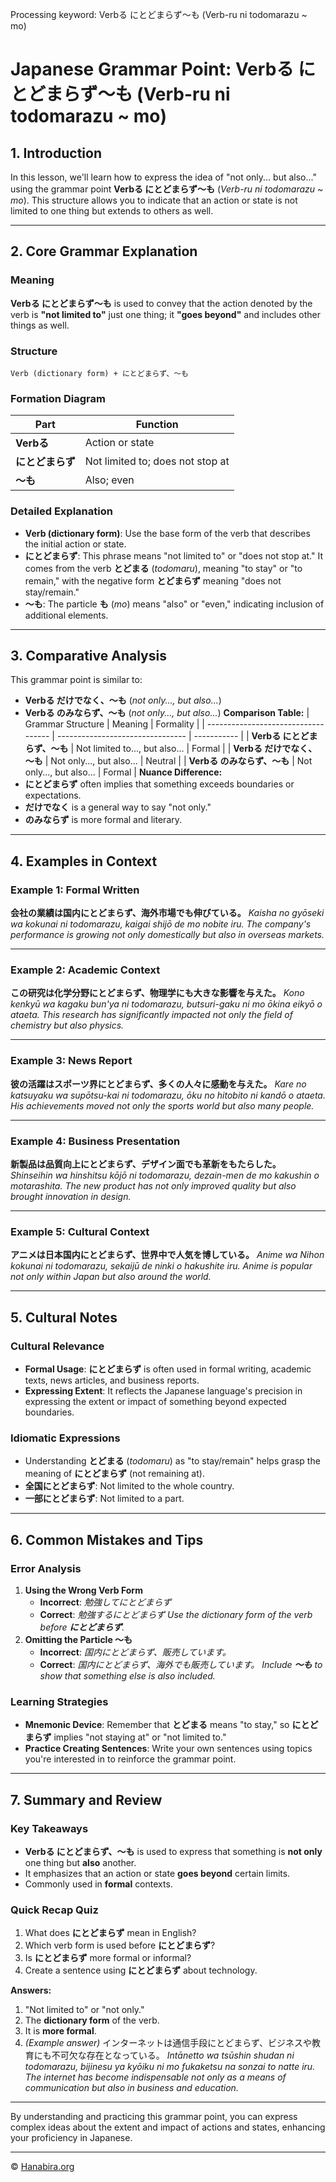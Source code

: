 Processing keyword: Verbる にとどまらず～も (Verb-ru ni todomarazu ~ mo)
# Japanese Grammar Point: Verbる にとどまらず～も (Verb-ru ni todomarazu ~ mo)

## 1. Introduction
In this lesson, we'll learn how to express the idea of "not only... but also..." using the grammar point **Verbる にとどまらず～も** (*Verb-ru ni todomarazu ~ mo*). This structure allows you to indicate that an action or state is not limited to one thing but extends to others as well.

---
## 2. Core Grammar Explanation
### Meaning
**Verbる にとどまらず～も** is used to convey that the action denoted by the verb is **"not limited to"** just one thing; it **"goes beyond"** and includes other things as well.
### Structure
```
Verb (dictionary form) + にとどまらず、～も
```
### Formation Diagram
| Part                   | Function                              |
| ---------------------- | ------------------------------------- |
| **Verbる**             | Action or state                       |
| **にとどまらず**       | Not limited to; does not stop at      |
| **～も**               | Also; even                            |
### Detailed Explanation
- **Verb (dictionary form)**: Use the base form of the verb that describes the initial action or state.
- **にとどまらず**: This phrase means "not limited to" or "does not stop at." It comes from the verb **とどまる** (*todomaru*), meaning "to stay" or "to remain," with the negative form **とどまらず** meaning "does not stay/remain."
- **～も**: The particle **も** (*mo*) means "also" or "even," indicating inclusion of additional elements.
---
## 3. Comparative Analysis
This grammar point is similar to:
- **Verbる だけでなく、～も** (*not only..., but also...*)
- **Verbる のみならず、～も** (*not only..., but also...*)
**Comparison Table:**
| Grammar Structure                   | Meaning                          | Formality   |
| ----------------------------------- | -------------------------------- | ----------- |
| **Verbる にとどまらず、～も**     | Not limited to..., but also...    | Formal      |
| **Verbる だけでなく、～も**       | Not only..., but also...          | Neutral     |
| **Verbる のみならず、～も**        | Not only..., but also...          | Formal      |
**Nuance Difference:**
- **にとどまらず** often implies that something exceeds boundaries or expectations.
- **だけでなく** is a general way to say "not only."
- **のみならず** is more formal and literary.
---
## 4. Examples in Context
### Example 1: Formal Written
**会社の業績は国内にとどまらず、海外市場でも伸びている。**
*Kaisha no gyōseki wa kokunai ni todomarazu, kaigai shijō de mo nobite iru.*
*The company's performance is growing not only domestically but also in overseas markets.*

---
### Example 2: Academic Context
**この研究は化学分野にとどまらず、物理学にも大きな影響を与えた。**
*Kono kenkyū wa kagaku bun'ya ni todomarazu, butsuri-gaku ni mo ōkina eikyō o ataeta.*
*This research has significantly impacted not only the field of chemistry but also physics.*

---
### Example 3: News Report
**彼の活躍はスポーツ界にとどまらず、多くの人々に感動を与えた。**
*Kare no katsuyaku wa supōtsu-kai ni todomarazu, ōku no hitobito ni kandō o ataeta.*
*His achievements moved not only the sports world but also many people.*

---
### Example 4: Business Presentation
**新製品は品質向上にとどまらず、デザイン面でも革新をもたらした。**
*Shinseihin wa hinshitsu kōjō ni todomarazu, dezain-men de mo kakushin o motarashita.*
*The new product has not only improved quality but also brought innovation in design.*

---
### Example 5: Cultural Context
**アニメは日本国内にとどまらず、世界中で人気を博している。**
*Anime wa Nihon kokunai ni todomarazu, sekaijū de ninki o hakushite iru.*
*Anime is popular not only within Japan but also around the world.*

---
## 5. Cultural Notes
### Cultural Relevance
- **Formal Usage**: **にとどまらず** is often used in formal writing, academic texts, news articles, and business reports.
- **Expressing Extent**: It reflects the Japanese language's precision in expressing the extent or impact of something beyond expected boundaries.
### Idiomatic Expressions
- Understanding **とどまる** (*todomaru*) as "to stay/remain" helps grasp the meaning of **にとどまらず** (not remaining at).
- **全国にとどまらず**: Not limited to the whole country.
- **一部にとどまらず**: Not limited to a part.

---
## 6. Common Mistakes and Tips
### Error Analysis
1. **Using the Wrong Verb Form**
   - **Incorrect**: *勉強してにとどまらず*
   - **Correct**: *勉強するにとどまらず*
   *Use the dictionary form of the verb before **にとどまらず**.*
2. **Omitting the Particle ～も**
   - **Incorrect**: *国内にとどまらず、販売しています。*
   - **Correct**: *国内にとどまらず、海外でも販売しています。*
   *Include **～も** to show that something else is also included.*
### Learning Strategies
- **Mnemonic Device**: Remember that **とどまる** means "to stay," so **にとどまらず** implies "not staying at" or "not limited to."
- **Practice Creating Sentences**: Write your own sentences using topics you're interested in to reinforce the grammar point.
---
## 7. Summary and Review
### Key Takeaways
- **Verbる にとどまらず、～も** is used to express that something is **not only** one thing but **also** another.
- It emphasizes that an action or state **goes beyond** certain limits.
- Commonly used in **formal** contexts.
### Quick Recap Quiz
1. What does **にとどまらず** mean in English?
2. Which verb form is used before **にとどまらず**?
3. Is **にとどまらず** more formal or informal?
4. Create a sentence using **にとどまらず** about technology.

**Answers:**
1. "Not limited to" or "not only."
2. The **dictionary form** of the verb.
3. It is **more formal**.
4. *(Example answer)* インターネットは通信手段にとどまらず、ビジネスや教育にも不可欠な存在となっている。
   *Intānetto wa tsūshin shudan ni todomarazu, bijinesu ya kyōiku ni mo fukaketsu na sonzai to natte iru.*
   *The internet has become indispensable not only as a means of communication but also in business and education.*
---
By understanding and practicing this grammar point, you can express complex ideas about the extent and impact of actions and states, enhancing your proficiency in Japanese.


---

© [Hanabira.org](https://hanabira.org)

